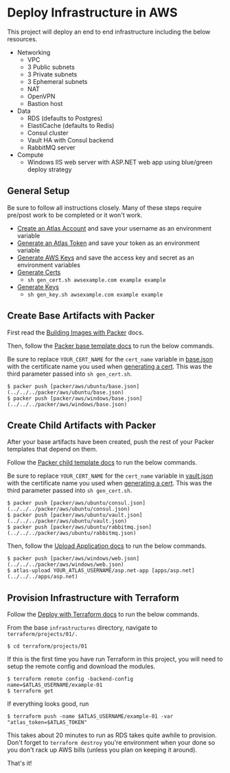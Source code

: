 # Deploy Infrastructure in AWS

This project will deploy an end to end infrastructure including the below resources.

- Networking
  - VPC
  - 3 Public subnets
  - 3 Private subnets
  - 3 Ephemeral subnets
  - NAT
  - OpenVPN
  - Bastion host
- Data
  - RDS (defaults to Postgres)
  - ElastiCache (defaults to Redis)
  - Consul cluster
  - Vault HA with Consul backend
  - RabbitMQ server
- Compute
  - Windows IIS web server with ASP.NET web app using blue/green deploy strategy

## General Setup

Be sure to follow all instructions closely. Many of these steps require pre/post work to be completed or it won't work.

- [Create an Atlas Account](../../../README.md#create-atlas-account) and save your username as an environment variable
- [Generate an Atlas Token](../../../README.md#generate-atlas-token) and save your token as an environment variable
- [Generate AWS Keys](../../../README.md#generate-aws-keys) and save the access key and secret as an environment variables
- [Generate Certs](../../../README.md#generate-certs)
  - `sh gen_cert.sh awsexample.com example example`
- [Generate Keys](../../../README.md#generate-keys)
  - `sh gen_key.sh awsexample.com example example`

## Create Base Artifacts with Packer

First read the [Building Images with Packer](../../../README.md#building-images-with-packer) docs.

Then, follow the [Packer base template docs](../../../README.md#base-packer-templates) to run the below commands.

Be sure to replace `YOUR_CERT_NAME` for the `cert_name` variable in [base.json](../../../packer/aws/ubuntu/base.json) with the certificate name you used when [generating a cert](../../../README.md#generate-certs). This was the third parameter passed into `sh gen_cert.sh`.

    $ packer push [packer/aws/ubuntu/base.json](../../../packer/aws/ubuntu/base.json)
    $ packer push [packer/aws/windows/base.json](../../../packer/aws/windows/base.json)

## Create Child Artifacts with Packer

After your base artifacts have been created, push the rest of your Packer templates that depend on them.

Follow the [Packer child template docs](../../../README.md#child-packer-templates) to run the below commands.

Be sure to replace `YOUR_CERT_NAME` for the `cert_name` variable in [vault.json](../../../packer/aws/ubuntu/vault.json) with the certificate name you used when [generating a cert](../../../README.md#generate-certs). This was the third parameter passed into `sh gen_cert.sh`.

    $ packer push [packer/aws/ubuntu/consul.json](../../../packer/aws/ubuntu/consul.json)
    $ packer push [packer/aws/ubuntu/vault.json](../../../packer/aws/ubuntu/vault.json)
    $ packer push [packer/aws/ubuntu/rabbitmq.json](../../../packer/aws/ubuntu/rabbitmq.json)

Then, follow the [Upload Application docs](../../../README.md#upload-applications) to run the below commands.

    $ packer push [packer/aws/windows/web.json](../../../packer/aws/windows/web.json)
    $ atlas-upload YOUR_ATLAS_USERNAME/asp.net-app [apps/asp.net](../../../apps/asp.net)

## Provision Infrastructure with Terraform

Follow the [Deploy with Terraform docs](../../../README.md#deploy-with-terraform) to run the below commands.

From the base `infrastructures` directory, navigate to `terraform/projects/01/.`

    $ cd terraform/projects/01

If this is the first time you have run Terraform in this project, you will need to setup the remote config and download the modules.

    $ terraform remote config -backend-config name=$ATLAS_USERNAME/example-01
    $ terraform get

If everything looks good, run

    $ terraform push -name $ATLAS_USERNAME/example-01 -var "atlas_token=$ATLAS_TOKEN"

This takes about 20 minutes to run as RDS takes quite awhile to provision. Don't forget to `terraform destroy` you're environment when your done so you don't rack up AWS bills (unless you plan on keeping it around).

That's it!

